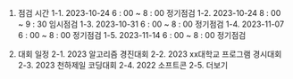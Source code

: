 1. 점검 시간
1-1. 2023-10-24 6 : 00 ~ 8 : 00 정기점검
1-2. 2023-10-24 8 : 00 ~ 9 : 30 임시점검
1-3. 2023-10-31 6 : 00 ~ 8 : 00 정기점검
1-4. 2023-11-07 6 : 00 ~ 8 : 00 정기점검
1-5. 2023-11-14 6 : 00 ~ 8 : 00 정기점검

2. 대회 일정
2-1. 2023 알고리즘 경진대회
2-2. 2023 xx대학교 프로그램 경시대회
2-3. 2023 천하제일 코딩대회
2-4. 2022 소프트콘
2-5. 더보기
